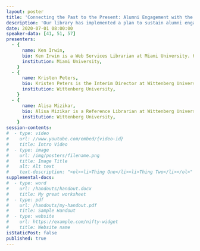 ```yaml
---
layout: poster
title: 'Connecting the Past to the Present: Alumni Engagement with the Library During Homecoming'
description: 'Our library has implemented a plan to sustain alumni engagement with the library and its resources during Homecoming festivities. In 2019, we developed open-source software to pair yearbook photos with selfies or photos from “today” to create social-media-ready now-and-then images alums could share. We also highlighted special collections related to the 50th anniversary year being celebrated and made old yearbooks available. Paired with some basic hospitality (snacks, shelter from the weather, the big game on a live feed, etc), we highlighted the library’s alumni-oriented resources and deepened our partnership with the Alumni Relations office. We will share some easy things your library can do to bring alumni to the library during Homecoming and similar events, and share resources to support some more involved projects to engage with alums. We will also share the open-source software we developed to create “now-and-then” alumni photos for social media.'
date: 2020-07-01 08:00:00
speaker-data: [41, 51, 57]
presenters:
  - {
      name: Ken Irwin,
      bio: Ken Irwin is a Web Services Librarian at Miami University. He is interested in developing open-source solutions to solve challenging library issues and to make the most of our resources.,
      institution: Miami University,
    }
  - {
      name: Kristen Peters,
      bio: Kristen Peters is the Interim Director at Wittenberg University's library. She is always on the lookout for new ways the library faculty and staff can form new connections that support lifelong learning.,
      institution: Wittenberg University,
    }
  - {
      name: Alisa Mizikar,
      bio: Alisa Mizikar is a Reference Librarian at Wittenberg University. She is interested in building community and making the library a welcoming place for everyone.,
      institution: Wittenberg University,
    }
session-contents:
#  - type: video
#    url: //www.youtube.com/embed/{video-id}
#    title: Intro Video
#  - type: image
#    url: /img/posters/filename.png
#    title: Image Title
#    alt: Alt text
#    text-description: "<ol><li>Thing One</li><li>Thing Two</li></ol>"
supplemental-docs:
#  - type: word
#    url: /handouts/handout.docx
#    title: My great worksheet
#  - type: pdf
#    url: /handouts/my-handout.pdf
#    title: Sample Handout
#  - type: website
#    url: https://example.com/nifty-widget
#    title: Website name
isStaticPost: false
published: true
---
```

